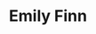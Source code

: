 ---
title: "Emily Finn"
presenter_id: emily_finn
layout: member_all_publications
permalink: /member_full_publications/:presenter_id/
---